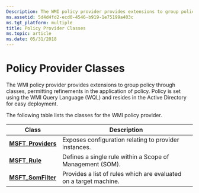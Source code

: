 ```yaml
---
Description: The WMI policy provider provides extensions to group policy through classes, permitting refinements in the application of policy.
ms.assetid: 5d4d4fd2-ecd0-4546-b919-1e75199a403c
ms.tgt_platform: multiple
title: Policy Provider Classes
ms.topic: article
ms.date: 05/31/2018
---
```


# Policy Provider Classes

The WMI policy provider provides extensions to group policy through classes, permitting refinements in the application of policy. Policy is set using the WMI Query Language (WQL) and resides in the Active Directory for easy deployment.

The following table lists the classes for the WMI policy provider.



| Class                                               | Description                                                       |
|-----------------------------------------------------|-------------------------------------------------------------------|
| [**MSFT\_Providers**](https://docs.microsoft.com/previous-versions/windows/desktop/wmisystemprov/msft-providers) | Exposes configuration relating to provider instances.             |
| [**MSFT\_Rule**](https://docs.microsoft.com/previous-versions/windows/desktop/policmanprov/msft-rule)                | Defines a single rule within a Scope of Management (SOM).         |
| [**MSFT\_SomFilter**](https://docs.microsoft.com/previous-versions/windows/desktop/policmanprov/msft-somfilter)      | Provides a list of rules which are evaluated on a target machine. |



 

 

 



